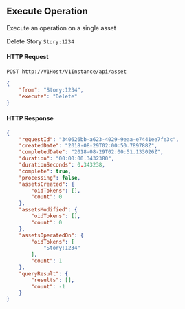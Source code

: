 ## Execute Operation

Execute an operation on a single asset

Delete Story `Story:1234`

#### HTTP Request

`POST http://V1Host/V1Instance/api/asset`

```json
{
    "from": "Story:1234",
    "execute": "Delete"
}
```

#### HTTP Response
```json
{
	"requestId": "340626bb-a623-4029-9eaa-e7441ee7fe3c",
	"createdDate": "2018-08-29T02:00:50.789788Z",
	"completedDate": "2018-08-29T02:00:51.133026Z",
	"duration": "00:00:00.3432380",
	"durationSeconds": 0.343238,
	"complete": true,
	"processing": false,
	"assetsCreated": {
		"oidTokens": [],
		"count": 0
	},
	"assetsModified": {
		"oidTokens": [],
		"count": 0
	},
	"assetsOperatedOn": {
		"oidTokens": [
			"Story:1234"
		],
		"count": 1
	},
	"queryResult": {
		"results": [],
		"count": -1
	}
}
```